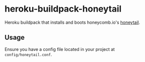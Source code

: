 # heroku-buildpack-honeytail

Heroku buildpack that installs and boots honeycomb.io's [honeytail](https://docs.honeycomb.io/getting-data-in/integrations/webservers/nginx).

## Usage

Ensure you have a config file located in your project at `config/honeytail.conf`.
